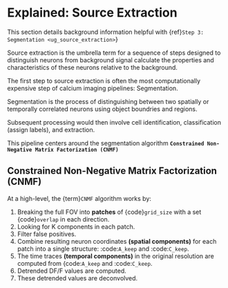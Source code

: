# Explained: Source Extraction

This section details background information helpful with {ref}`Step 3: Segmentation <ug_source_extraction>`}

Source extraction is the umbrella term for a sequence of steps designed to distinguish neurons from background signal calculate the properties and characteristics of these neurons relative to the background.

The first step to source extraction is often the most computationally expensive step of calcium imaging pipelines: Segmentation.

Segmentation is the process of distinguishing between two spatially or temporally correlated neurons using object boundries and regions.

Subsequent processing would then involve cell identification, classification (assign labels), and extraction.

This pipeline centers around the segmentation algorithm **`Constrained Non-Negative Matrix Factorization (CNMF)`**

## Constrained Non-Negative Matrix Factorization (CNMF)

At a high-level, the {term}`CNMF` algorithm works by:

1. Breaking the full FOV into **patches** of {code}`grid_size` with a set {code}`overlap` in each direction.
2. Looking for K components in each patch.
3. Filter false positives.
4. Combine resulting neuron coordinates **(spatial components)** for each patch into a single structure: :code:`A_keep` and :code:`C_keep`.
5. The time traces **(temporal components)** in the original resolution are computed from {code:`A_keep` and :code:`C_keep`.
6. Detrended DF/F values are computed.
7. These detrended values are deconvolved.
<!---->
<!-- ----- -->
<!---->
<!-- Deconvolution -->
<!-- ------------------- -->
<!---->
<!-- The CNMF output yields "raw" traces, we need to deconvolve these to convert these raw traces to interpritable neuronal traces. -->
<!---->
<!-- These raw traces are noisy, jagged, and must be denoised, detrended and deconvolved. -->
<!---->
<!-- .. note:: -->
<!---->
<!--    Deconvolution and correlation metrics are closely related (see `here <https://dsp.stackexchange.com/questions/736/how-do-i-implement-cross-correlation-to-prove-two-audio-files-are-similar>`_ for a helpful discussion). -->
<!---->
<!-- - Each raw trace is deconvolved via "constrained foopsi", which yields: -->
<!---->
<!-- :code:`g` -->
<!-- : The decay (and for p=2, rise) coefficients -->
<!---->
<!-- :code:`S` -->
<!-- : The vector of "spiking" activity that best explain the raw trace. -->
<!---->
<!-- .. note:: -->
<!---->
<!--     S should ideally be ~90% zeros, also known as "sparse" -->
<!---->
<!-- :code:`S` and :code:`g` are then used to produce :code:`C` (deconvolved traces), which looks like the raw trace :code:`Y`, but much cleaner and smoother. -->
<!---->
<!-- .. important:: -->
<!---->
<!--    The optional output YrA is equal to Y-C, representing the original raw trace. -->
<!---->
<!-- .. thumbnail:: ../_images/seg_sparse_rep.png -->
<!--    :width: 600 -->
<!---->
<!-- Validating Neurons and Traces -->
<!-- =========================================== -->
<!---->
<!-- .. note:: -->
<!---->
<!--    Although it is important to understand the process governing validating neurons, this process is -->
<!--    fully performed for you with no extra steps needed. -->
<!---->
<!-- The key idea for validating our neurons is that **we know how long the -->
<!-- brightness indicating neurons activity should stay bright** as a function -->
<!-- of the *number of frames*. -->
<!---->
<!-- That is, our calcium indicator (in this example: GCaMP-6s): -->
<!-- - rise-time of 250ms -->
<!-- - decay-time of 500ms -->
<!-- - total transient time = 750ms -->
<!-- - Frame rate = 4.7Hz -->
<!---->
<!-- :math:`4.7Hz * (0.2+0.55) = 3` frames per transient. -->
<!---->
<!-- And thus the general process of validating neuronal components is as follows: -->
<!---->
<!-- - Use the decay time (0.5s) multiplied by the number of frames to estimate the number of samples expected in the movie. -->
<!-- - Calculate the likelihood of an unexpected event (e.g., a spike) and return a value metric for the quality of the components. -->
<!-- - Normal Cumulative Distribution function, input = -min_SNR. -->
<!-- - Evaluate the likelihood of observing traces given the distribution of noise. -->
